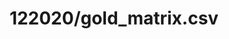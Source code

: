 ---  
schema: schema::122020/gold_matrix.csv,schema:122020/gold_matrix.csv  
title: 122020/gold_matrix.csv  
organization: Sample Department  
notes: Used in 3 lineage(s)  
resources:  
  - name: 122020/gold_matrix.csv 
    url: file:/Users/kensu/Customers/Kensu/LoanApproval/PROD/masterdata/prod/122020/gold_matrix.csv 
    format : csv  
license: None  
category:
  - Education  
maintainer: User  
maintainer_email: UserMail  
---